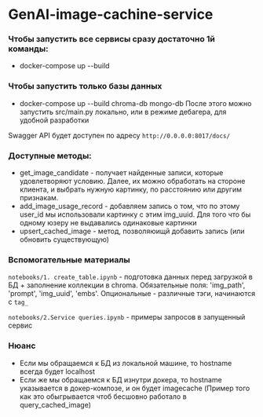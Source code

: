 # GenAI-image-cachine-service

### Чтобы запустить все сервисы сразу достаточно 1й команды:
* docker-compose up --build

### Чтобы запустить только базы данных
* docker-compose up --build chroma-db mongo-db
После этого можно запустить src/main.py локально, или в режиме дебагера, для удобной разработки

Swagger API будет доступен по адресу `http://0.0.0.0:8017/docs/`
### Доступные методы:
* get_image_candidate - получает найденные записи, которые удовлетворяют условию. Далее, их можно обработать на стороне клиента, и выбрать нужную картинку, по расстоянию или другим признакам.
* add_image_usage_record - добавляем запись о том, что по этому user_id мы использовали картинку с этим img_uuid. Для того что бы одному юзеру не выдавались одинаковые картинки
* upsert_cached_image - метод, позволяюищй добавить запись (или обновить существующую)


### Вспомогательные материалы
`notebooks/1. create_table.ipynb` - подготовка данных перед загрузкой в БД + заполнение коллекции в chroma. Обязательные поля: 'img_path', 'prompt', 'img_uuid', 'embs'. Опциональные - различные тэги, начинаются с `tag_`


`notebooks/2.Service queries.ipynb` - примеры запросов в запущенный сервис


### Нюанс
* Если мы обращаемся к БД из локальной машине, то hostname всегда будет localhost
* Если же мы обращаемся к БД изнутри докера, то hostname указывается в докер-композе, и он будет imagecache (Пример того как это обыгрывается чтоб бесшовно работало в query_cached_image)
